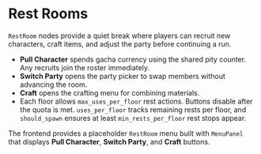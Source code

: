 # Rest Rooms

`RestRoom` nodes provide a quiet break where players can recruit new characters,
craft items, and adjust the party before continuing a run.

- **Pull Character** spends gacha currency using the shared pity counter. Any
  recruits join the roster immediately.
- **Switch Party** opens the party picker to swap members without advancing the
  room.
- **Craft** opens the crafting menu for combining materials.
- Each floor allows `max_uses_per_floor` rest actions. Buttons disable after the
  quota is met. `uses_per_floor` tracks remaining rests per floor, and
  `should_spawn` ensures at least `min_rests_per_floor` rest stops appear.

The frontend provides a placeholder `RestRoom` menu built with `MenuPanel` that
displays **Pull Character**, **Switch Party**, and **Craft** buttons.
